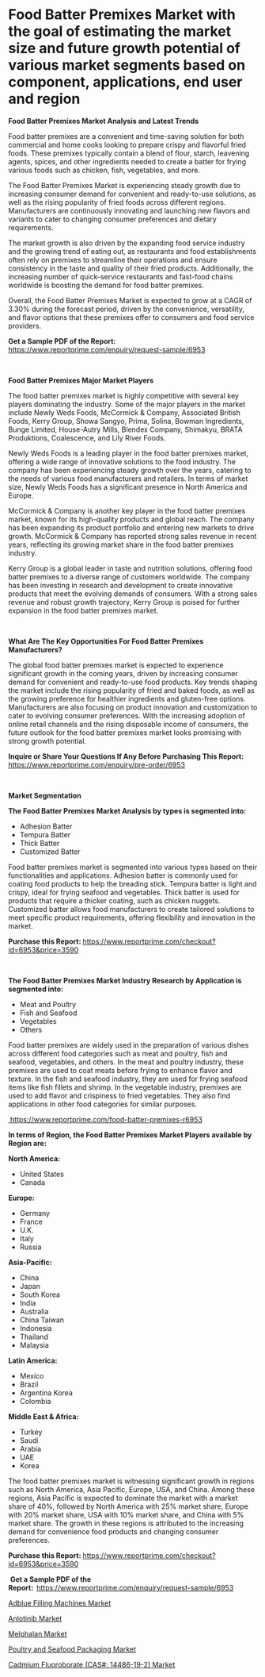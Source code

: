 <p><h1>Food Batter Premixes Market with the goal of estimating the market size and future growth potential of various market segments based on component, applications, end user and region</h1></p><p><strong>Food Batter Premixes Market Analysis and Latest Trends</strong></p>
<p><p>Food batter premixes are a convenient and time-saving solution for both commercial and home cooks looking to prepare crispy and flavorful fried foods. These premixes typically contain a blend of flour, starch, leavening agents, spices, and other ingredients needed to create a batter for frying various foods such as chicken, fish, vegetables, and more.</p><p>The Food Batter Premixes Market is experiencing steady growth due to increasing consumer demand for convenient and ready-to-use solutions, as well as the rising popularity of fried foods across different regions. Manufacturers are continuously innovating and launching new flavors and variants to cater to changing consumer preferences and dietary requirements.</p><p>The market growth is also driven by the expanding food service industry and the growing trend of eating out, as restaurants and food establishments often rely on premixes to streamline their operations and ensure consistency in the taste and quality of their fried products. Additionally, the increasing number of quick-service restaurants and fast-food chains worldwide is boosting the demand for food batter premixes.</p><p>Overall, the Food Batter Premixes Market is expected to grow at a CAGR of 3.30% during the forecast period, driven by the convenience, versatility, and flavor options that these premixes offer to consumers and food service providers.</p></p>
<p><strong>Get a Sample PDF of the Report:&nbsp;</strong> <a href="https://www.reportprime.com/enquiry/request-sample/6953">https://www.reportprime.com/enquiry/request-sample/6953</a></p>
<p>&nbsp;</p>
<p><strong>Food Batter Premixes Major Market Players</strong></p>
<p><p>The food batter premixes market is highly competitive with several key players dominating the industry. Some of the major players in the market include Newly Weds Foods, McCormick & Company, Associated British Foods, Kerry Group, Showa Sangyo, Prima, Solina, Bowman Ingredients, Bunge Limited, House-Autry Mills, Blendex Company, Shimakyu, BRATA Produktions, Coalescence, and Lily River Foods.</p><p>Newly Weds Foods is a leading player in the food batter premixes market, offering a wide range of innovative solutions to the food industry. The company has been experiencing steady growth over the years, catering to the needs of various food manufacturers and retailers. In terms of market size, Newly Weds Foods has a significant presence in North America and Europe.</p><p>McCormick & Company is another key player in the food batter premixes market, known for its high-quality products and global reach. The company has been expanding its product portfolio and entering new markets to drive growth. McCormick & Company has reported strong sales revenue in recent years, reflecting its growing market share in the food batter premixes industry.</p><p>Kerry Group is a global leader in taste and nutrition solutions, offering food batter premixes to a diverse range of customers worldwide. The company has been investing in research and development to create innovative products that meet the evolving demands of consumers. With a strong sales revenue and robust growth trajectory, Kerry Group is poised for further expansion in the food batter premixes market.</p></p>
<p>&nbsp;</p>
<p><strong>What Are The Key Opportunities For Food Batter Premixes Manufacturers?</strong></p>
<p><p>The global food batter premixes market is expected to experience significant growth in the coming years, driven by increasing consumer demand for convenient and ready-to-use food products. Key trends shaping the market include the rising popularity of fried and baked foods, as well as the growing preference for healthier ingredients and gluten-free options. Manufacturers are also focusing on product innovation and customization to cater to evolving consumer preferences. With the increasing adoption of online retail channels and the rising disposable income of consumers, the future outlook for the food batter premixes market looks promising with strong growth potential.</p></p>
<p><strong>Inquire or Share Your Questions If Any Before Purchasing This Report:</strong> <a href="https://www.reportprime.com/enquiry/pre-order/6953">https://www.reportprime.com/enquiry/pre-order/6953</a></p>
<p>&nbsp;</p>
<p><strong>Market Segmentation</strong></p>
<p><strong>The Food Batter Premixes Market Analysis by types is segmented into:</strong></p>
<p><ul><li>Adhesion Batter</li><li>Tempura Batter</li><li>Thick Batter</li><li>Customized Batter</li></ul></p>
<p><p>Food batter premixes market is segmented into various types based on their functionalities and applications. Adhesion batter is commonly used for coating food products to help the breading stick. Tempura batter is light and crispy, ideal for frying seafood and vegetables. Thick batter is used for products that require a thicker coating, such as chicken nuggets. Customized batter allows food manufacturers to create tailored solutions to meet specific product requirements, offering flexibility and innovation in the market.</p></p>
<p><strong>Purchase this Report:&nbsp;</strong><a href="https://www.reportprime.com/checkout?id=6953&price=3590">https://www.reportprime.com/checkout?id=6953&price=3590</a></p>
<p>&nbsp;</p>
<p><strong>The Food Batter Premixes Market Industry Research by Application is segmented into:</strong></p>
<p><ul><li>Meat and Poultry</li><li>Fish and Seafood</li><li>Vegetables</li><li>Others</li></ul></p>
<p><p>Food batter premixes are widely used in the preparation of various dishes across different food categories such as meat and poultry, fish and seafood, vegetables, and others. In the meat and poultry industry, these premixes are used to coat meats before frying to enhance flavor and texture. In the fish and seafood industry, they are used for frying seafood items like fish fillets and shrimp. In the vegetable industry, premixes are used to add flavor and crispiness to fried vegetables. They also find applications in other food categories for similar purposes.</p></p>
<p><a href="https://www.reportprime.com/food-batter-premixes-r6953">&nbsp;https://www.reportprime.com/food-batter-premixes-r6953</a></p>
<p><strong>In terms of Region, the Food Batter Premixes Market Players available by Region are:</strong></p>
<p>
    <p> <strong> North America: </strong>
        <ul>
            <li>United States</li>
            <li>Canada</li>
        </ul>
        </p> 
    <p> <strong> Europe: </strong>
        <ul>
            <li>Germany</li>
            <li>France</li>
            <li>U.K.</li>
            <li>Italy</li>
            <li>Russia</li>
        </ul>
        </p> 
    <p> <strong> Asia-Pacific: </strong>
        <ul>
            <li>China</li>
            <li>Japan</li>
            <li>South Korea</li>
            <li>India</li>
            <li>Australia</li>
            <li>China Taiwan</li>
            <li>Indonesia</li>
            <li>Thailand</li>
            <li>Malaysia</li>
        </ul>
        </p> 
    <p> <strong> Latin America: </strong>
        <ul>
            <li>Mexico</li>
            <li>Brazil</li>
            <li>Argentina Korea</li>
            <li>Colombia</li>
        </ul>
        </p> 
    <p> <strong> Middle East & Africa: </strong>
        <ul>
            <li>Turkey</li>
            <li>Saudi</li>
            <li>Arabia</li>
            <li>UAE</li>
            <li>Korea</li>
        </ul>
    </p>
    </p>
<p><p>The food batter premixes market is witnessing significant growth in regions such as North America, Asia Pacific, Europe, USA, and China. Among these regions, Asia Pacific is expected to dominate the market with a market share of 40%, followed by North America with 25% market share, Europe with 20% market share, USA with 10% market share, and China with 5% market share. The growth in these regions is attributed to the increasing demand for convenience food products and changing consumer preferences.</p></p>
<p><strong>Purchase this Report: </strong><a href="https://www.reportprime.com/checkout?id=6953&price=3590">https://www.reportprime.com/checkout?id=6953&price=3590</a></p>
<p>&nbsp;<strong>Get a Sample PDF of the Report:&nbsp;&nbsp;</strong><a href="https://www.reportprime.com/enquiry/request-sample/6953">https://www.reportprime.com/enquiry/request-sample/6953</a></p>
<p><strong></strong></p>
<p><p><a href="https://www.linkedin.com/pulse/adblue-filling-machines-market-size-growth-industry-analysis-2vcgf">Adblue Filling Machines Market</a></p><p><a href="https://issuu.com/reportprime-2/docs/anlotinib-market-size-2030.pptx">Anlotinib Market</a></p><p><a href="https://issuu.com/reportprime-2/docs/melphalan-market-size-2030.pptx">Melphalan Market</a></p><p><a href="https://github.com/provorikovar/Market-Research-Report-List-5/blob/main/poultry-and-seafood-packaging-market.md">Poultry and Seafood Packaging Market</a></p><p><a href="https://www.linkedin.com/pulse/comprehensive-analysis-global-cadmium-fluoroborate-cas-14486-19-2-na2rf">Cadmium Fluoroborate (CAS#: 14486-19-2) Market</a></p></p>